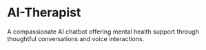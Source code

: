 # AI-Therapist
A compassionate AI chatbot offering mental health support through thoughtful conversations and voice interactions.

